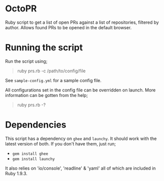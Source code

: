 OctoPR
======

Ruby script to get a list of open PRs against a list of repositories, filtered by author. Allows found PRs to be opened in the default browser.


Running the script
======

Run the script using;
> ruby prs.rb -c /path/to/config/file

See `sample-config.yml` for a sample config file.

All configurations set in the config file can be overridden on launch. More information can be gotten from the help;
> ruby prs.rb -?

Dependencies
======
This script has a dependency on `ghee` and `launchy`. It should work with the latest version of both.
If you don't have them, just run;
- `gem install ghee`
- `gem install launchy`

It also relies on 'io/console', 'readline' & 'yaml' all of which are included in Ruby 1.9.3.
